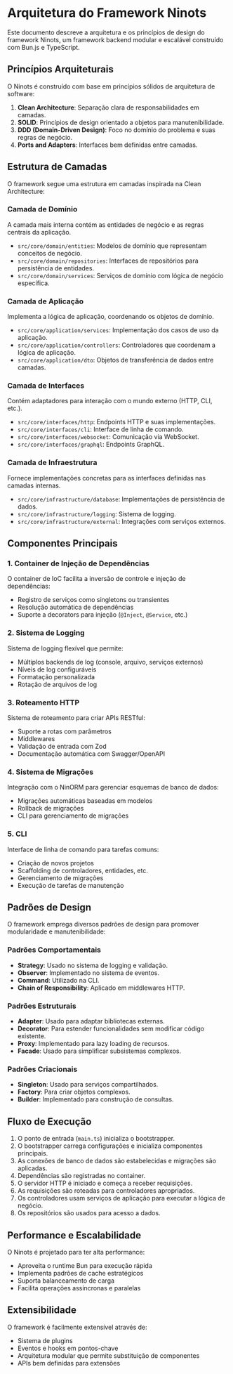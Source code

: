# Arquitetura do Framework Ninots

Este documento descreve a arquitetura e os princípios de design do framework Ninots, um framework backend modular e escalável construído com Bun.js e TypeScript.

## Princípios Arquiteturais

O Ninots é construído com base em princípios sólidos de arquitetura de software:

1. **Clean Architecture**: Separação clara de responsabilidades em camadas.
2. **SOLID**: Princípios de design orientado a objetos para manutenibilidade.
3. **DDD (Domain-Driven Design)**: Foco no domínio do problema e suas regras de negócio.
4. **Ports and Adapters**: Interfaces bem definidas entre camadas.

## Estrutura de Camadas

O framework segue uma estrutura em camadas inspirada na Clean Architecture:

### Camada de Domínio

A camada mais interna contém as entidades de negócio e as regras centrais da aplicação.

-   `src/core/domain/entities`: Modelos de domínio que representam conceitos de negócio.
-   `src/core/domain/repositories`: Interfaces de repositórios para persistência de entidades.
-   `src/core/domain/services`: Serviços de domínio com lógica de negócio específica.

### Camada de Aplicação

Implementa a lógica de aplicação, coordenando os objetos de domínio.

-   `src/core/application/services`: Implementação dos casos de uso da aplicação.
-   `src/core/application/controllers`: Controladores que coordenam a lógica de aplicação.
-   `src/core/application/dto`: Objetos de transferência de dados entre camadas.

### Camada de Interfaces

Contém adaptadores para interação com o mundo externo (HTTP, CLI, etc.).

-   `src/core/interfaces/http`: Endpoints HTTP e suas implementações.
-   `src/core/interfaces/cli`: Interface de linha de comando.
-   `src/core/interfaces/websocket`: Comunicação via WebSocket.
-   `src/core/interfaces/graphql`: Endpoints GraphQL.

### Camada de Infraestrutura

Fornece implementações concretas para as interfaces definidas nas camadas internas.

-   `src/core/infrastructure/database`: Implementações de persistência de dados.
-   `src/core/infrastructure/logging`: Sistema de logging.
-   `src/core/infrastructure/external`: Integrações com serviços externos.

## Componentes Principais

### 1. Container de Injeção de Dependências

O container de IoC facilita a inversão de controle e injeção de dependências:

-   Registro de serviços como singletons ou transientes
-   Resolução automática de dependências
-   Suporte a decorators para injeção (`@Inject`, `@Service`, etc.)

### 2. Sistema de Logging

Sistema de logging flexível que permite:

-   Múltiplos backends de log (console, arquivo, serviços externos)
-   Níveis de log configuráveis
-   Formatação personalizada
-   Rotação de arquivos de log

### 3. Roteamento HTTP

Sistema de roteamento para criar APIs RESTful:

-   Suporte a rotas com parâmetros
-   Middlewares
-   Validação de entrada com Zod
-   Documentação automática com Swagger/OpenAPI

### 4. Sistema de Migrações

Integração com o NinORM para gerenciar esquemas de banco de dados:

-   Migrações automáticas baseadas em modelos
-   Rollback de migrações
-   CLI para gerenciamento de migrações

### 5. CLI

Interface de linha de comando para tarefas comuns:

-   Criação de novos projetos
-   Scaffolding de controladores, entidades, etc.
-   Gerenciamento de migrações
-   Execução de tarefas de manutenção

## Padrões de Design

O framework emprega diversos padrões de design para promover modularidade e manutenibilidade:

### Padrões Comportamentais

-   **Strategy**: Usado no sistema de logging e validação.
-   **Observer**: Implementado no sistema de eventos.
-   **Command**: Utilizado na CLI.
-   **Chain of Responsibility**: Aplicado em middlewares HTTP.

### Padrões Estruturais

-   **Adapter**: Usado para adaptar bibliotecas externas.
-   **Decorator**: Para estender funcionalidades sem modificar código existente.
-   **Proxy**: Implementado para lazy loading de recursos.
-   **Facade**: Usado para simplificar subsistemas complexos.

### Padrões Criacionais

-   **Singleton**: Usado para serviços compartilhados.
-   **Factory**: Para criar objetos complexos.
-   **Builder**: Implementado para construção de consultas.

## Fluxo de Execução

1. O ponto de entrada (`main.ts`) inicializa o bootstrapper.
2. O bootstrapper carrega configurações e inicializa componentes principais.
3. As conexões de banco de dados são estabelecidas e migrações são aplicadas.
4. Dependências são registradas no container.
5. O servidor HTTP é iniciado e começa a receber requisições.
6. As requisições são roteadas para controladores apropriados.
7. Os controladores usam serviços de aplicação para executar a lógica de negócio.
8. Os repositórios são usados para acesso a dados.

## Performance e Escalabilidade

O Ninots é projetado para ter alta performance:

-   Aproveita o runtime Bun para execução rápida
-   Implementa padrões de cache estratégicos
-   Suporta balanceamento de carga
-   Facilita operações assíncronas e paralelas

## Extensibilidade

O framework é facilmente extensível através de:

-   Sistema de plugins
-   Eventos e hooks em pontos-chave
-   Arquitetura modular que permite substituição de componentes
-   APIs bem definidas para extensões
